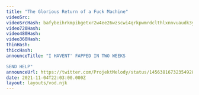```yaml
---
title: "The Glorious Return of a Fuck Machine"
videoSrc: 
videoSrcHash: bafybeihrkmpibgetxr2w4ee26wzscwi4qrkpwmrdclthlxnnvuaudk3yki?filename=projektmelody-chaturbate-2021-11-04.mp4
video720Hash: 
video480Hash: 
video360Hash: 
thinHash: 
thiccHash: 
announceTitle: "I HAVENT' FAPPED IN TWO WEEKS

SEND HELP"
announceUrl: https://twitter.com/ProjektMelody/status/1456381673235492878
date: 2021-11-04T22:03:00.000Z
layout: layouts/vod.njk
---
```

